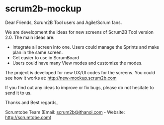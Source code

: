 scrum2b-mockup
==============

Dear Friends, Scrum2B Tool users and Agile/Scrum fans.

We are development the ideas for new screens of Scrum2B Tool version 2.0.
The main ideas are:
- Integrate all screen into one. Users could manage the Sprints and make plan in the same screen.
- Get easier to use in ScrumBoard
- Users could have many View modes and customize the modes.

The project is developed for new UX/UI codes for the screens. You could see how it works at: http://new-mockup.scrum2b.com

If you find out any ideas to improve or fix bugs, please do not hesitate to send it to us.

Thanks and Best regards,

Scrumtobe Team (Email: scrum2b@ithanoi.com - Website: http://scrumtobe.com)

